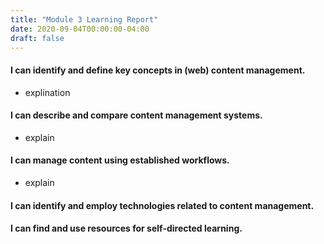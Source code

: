 ```yaml
---
title: "Module 3 Learning Report"
date: 2020-09-04T00:00:00-04:00
draft: false
---
```


#### I can identify and define key concepts in (web) content management.
- explination
#### I can describe and compare content management systems.
- explain
#### I can manage content using established workflows.
- explain
#### I can identify and employ technologies related to content management.
#### I can find and use resources for self-directed learning.
